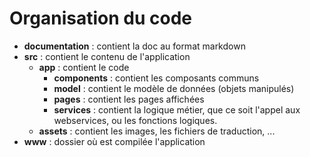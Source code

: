 # Organisation du code

* __documentation__ : contient la doc au format markdown
* __src__ : contient le contenu de l'application
  * __app__ : contient le code
    * __components__ : contient les composants communs
    * __model__ : contient le modèle de données (objets manipulés)
    * __pages__ : contient les pages affichées
    * __services__ : contient la logique métier, que ce soit l'appel aux webservices, ou les fonctions logiques.
  * __assets__ : contient les images, les fichiers de traduction, ...
* __www__ : dossier où est compilée l'application
